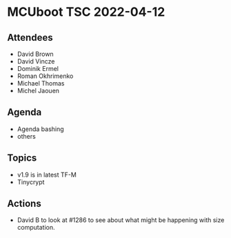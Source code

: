 # MCUboot TSC 2022-04-12

## Attendees

- David Brown
- David Vincze
- Dominik Ermel
- Roman Okhrimenko
- Michael Thomas
- Michel Jaouen

## Agenda

- Agenda bashing
- others

## Topics

- v1.9 is in latest TF-M
- Tinycrypt

## Actions

- David B to look at #1286 to see about what might be happening with
  size computation.
